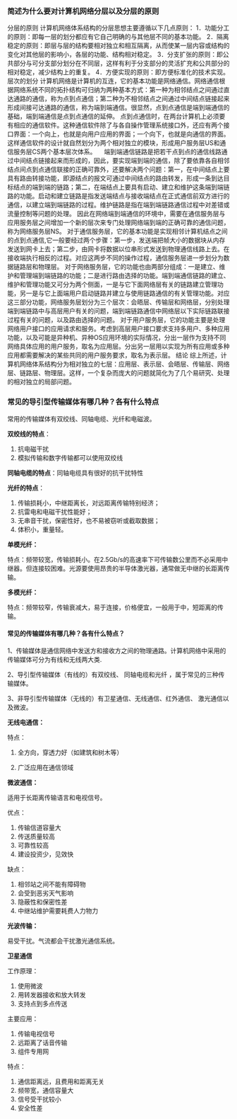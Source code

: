 

### 简述为什么要对计算机网络分层以及分层的原则

分层的原则
计算机网络体系结构的分层思想主要遵循以下几点原则：
1．功能分工的原则：即每一层的划分都应有它自己明确的与其他层不同的基本功能。
2．隔离稳定的原则：即层与层的结构要相对独立和相互隔离，从而使某一层内容或结构的变化对其他层的影响小，各层的功能、结构相对稳定。
3．分支扩张的原则：即公共部分与可分支部分划分在不同层，这样有利于分支部分的灵活扩充和公共部分的相对稳定，减少结构上的重复。
4．方便实现的原则：即方便标准化的技术实现。
层次的划分
计算机网络是计算机的互连，它的基本功能是网络通信。网络通信根据网络系统不同的拓扑结构可归纳为两种基本方式：第一种为相邻结点之间通过直达通路的通信，称为点到点通信；第二种为不相邻结点之间通过中间结点链接起来形成间接可达通路的通信，称为端到端通信。很显然，点到点通信是端到端通信的基础，端到端通信是点到点通信的延伸。
点到点通信时，在两台计算机上必须要有相应的通信软件。这种通信软件除了与各自操作管理系统接口外，还应有两个接口界面：一个向上，也就是向用户应用的界面；一个向下，也就是向通信的界面。这样通信软件的设计就自然划分为两个相对独立的模块，形成用户服务层US和通信服务层CS两个基本层次体系。
　端到端通信链路是把若干点到点的通信线路通过中间结点链接起来而形成的，因此，要实现端到端的通信，除了要依靠各自相邻结点间点到点通信联接的正确可靠外，还要解决两个问题：第一，在中间结点上要具有路由转接功能，即源结点的报文可通过中间结点的路由转发，形成一条到达目标结点的端到端的链路；第二，在端结点上要具有启动、建立和维护这条端到端链路的功能。启动和建立链路是指发送端结点与接收端结点在正式通信前双方进行的通信，以建立端到端链路的过程。维护链路是指在端到端链路通信过程中对差错或流量控制等问题的处理。
因此在网络端到端通信的环境中，需要在通信服务层与应用服务层之间增加一个新的层次来专门处理网络端到端的正确可靠的通信问题，称为网络服务层NS。
对于通信服务层，它的基本功能是实现相邻计算机结点之间的点到点通信,它一般要经过两个步骤：第一步，发送端把帧大小的数据块从内存发送到网卡上去；第二步，由网卡将数据以位串形式发送到物理通信线路上去。在接收端执行相反的过程。对应这两步不同的操作过程，通信服务层进一步划分为数据链路层和物理层。
对于网络服务层，它的功能也由两部分组成：一是建立、维护和管理端到端链路的功能；二是进行路由选择的功能。端到端通信链路的建立、维护和管理功能又可分为两个侧面，一是与它下面网络层有关的链路建立管理功能，另一是与它上面端用户启动链路并建立与使用链路通信的有关管理功能。对应这三部分功能，网络服务层划分为三个层次：会晤层、传输层和网络层，分别处理端到端链路中与高层用户有关的问题，端到端链路通信中网络层以下实际链路联接过程有关的问题，以及路由选择的问题。
对于用户服务层，它的功能主要是处理网络用户接口的应用请求和服务。考虑到高层用户接口要求支持多用户、多种应用功能，以及可能是异种机、异种OS应用环境的实际情况，分出一层作为支持不同网络具体应用的用户服务，取名为应用层。分出另一层用以实现为所有应用或多种应用都需要解决的某些共同的用户服务要求，取名为表示层。
结论
综上所述，计算机网络体系结构分为相对独立的七层：应用层、表示层、会晤层、传输层、网络层、链路层、物理层。这样，一个复杂而庞大的问题就简化为了几个易研究、处理的相对独立的局部问题。





### 常见的导引型传输媒体有哪几种？各有什么特点

常用的传输媒体有双绞线、同轴电缆、光纤和电磁波。

**双绞线的特点**：

1. 抗电磁干扰
2. 模拟传输和数字传输都可以使用双绞线

**同轴电缆的特点**：同轴电缆具有很好的抗干扰特性

**光纤的特点**：

1. 传输损耗小，中继距离长，对远距离传输特别经济；
2. 抗雷电和电磁干扰性能好；
3. 无串音干扰，保密性好，也不易被窃听或截取数据；
4. 体积小，重量轻。

**单模光纤：**

特点：频带较宽，传输损耗小。在2.5Gb/s的高速率下可传输数公里而不必采用中继器。但连接较困难。光源要使用昂贵的半导体激光器，通常做无中继的长距离传输。

**多模光纤：**

特点：频带较窄，传输衰减大，易于连接，价格便宜，一般用于中，短距离的传输。



#### 常见的传输媒体有哪几种？各有什么特点？

1、传输媒体是通信网络中发送方和接收方之间的物理通路。计算机网络中采用的传输媒体可分为有线和无线两大类.

2、导引型传输媒体（有线的）有双绞线、 同轴电缆和光纤 ，属于常见的三种传输媒体。

3、非导引型传输媒体（无线的）有卫星通信、无线通信、红外通信、 激光通信以及微波。



**无线电通信：**

特点：

1. 全方向，穿透力好（如建筑和树木等）

2. 广泛应用在通信领域

**微波通信：**

适用于长距离传输语言和电视信号。

优点：

1. 传输信道容量大
2. 传送质量较高
3. 可靠性较高
4. 建设投资少，见效快

缺点：

1. 相邻站之间不能有障碍物
2. 会受到恶劣天气影响
3. 隐蔽性和保密性差
4. 中继站维护需要耗费人力物力



**光波传输：**

易受干扰。气流都会干扰激光通信系统。



**卫星通信**

工作原理：

1. 使用微波
2. 用转发器接收和放大转发
3. 支持点到多点传送

主要应用：

1. 传输电视信号
2. 远距离了话音传输
3. 组件专用网

特点：

1. 通信距离远，且费用和距离无关
2. 频带宽，通信容量大
3. 信号受干扰较小
4. 安全性差

